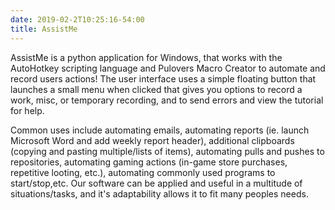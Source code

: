 ```yaml
---
date: 2019-02-2T10:25:16-54:00
title: AssistMe
---
```

AssistMe is a python application for Windows, that works with the
AutoHotkey scripting language and Pulovers Macro Creator to automate and record
users actions! The user interface uses a simple floating button that
launches a small menu when clicked that gives you options to record a work, misc,
or temporary recording, and to send errors and view the tutorial for help.

<!--more-->
Common uses include automating emails,  automating reports (ie. launch
Microsoft Word and add weekly report header), additional clipboards (copying and
pasting multiple/lists of items), automating pulls and pushes to repositories,
automating gaming actions (in-game store purchases, repetitive looting, etc.),
automating commonly used programs to start/stop,etc. Our software can be applied
and useful in a multitude of situations/tasks, and it's adaptability allows it
to fit many peoples needs.     
